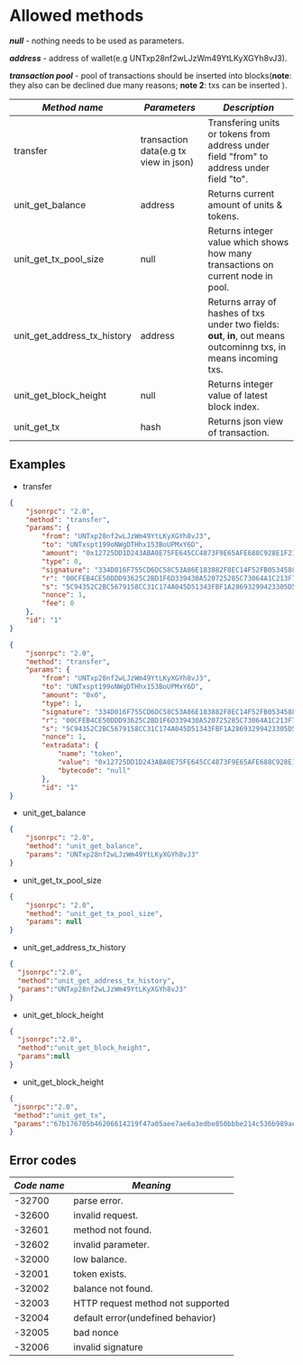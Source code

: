 # Allowed methods

***null*** - nothing needs to be used as parameters.

***address*** - address of wallet(e.g UNTxp28nf2wLJzWm49YtLKyXGYh8vJ3).

***transaction pool*** - pool of transactions should be inserted into blocks(**note**: they also can be declined due many reasons; **note 2**: txs can be inserted ).

| *Method name*               | *Parameters*                          | *Description*                                                |
| --------------------------- | ------------------------------------- | ------------------------------------------------------------ |
| transfer                    | transaction data(e.g tx view in json) | Transfering units or tokens from address under field "from" to address under field "to". |
| unit_get_balance            | address                               | Returns current amount of units & tokens.                    |
| unit_get_tx_pool_size       | null                                  | Returns integer value which shows how many transactions on current node in pool. |
| unit_get_address_tx_history | address                               | Returns array of hashes of txs under two fields: **out**, **in**, out means outcominng txs, in means incoming txs. |
| unit_get_block_height       | null                                  | Returns integer value of latest block index.                 |
| unit_get_tx                 | hash                                  | Returns json view of transaction.                            |

## Examples

* transfer

```json
{
    "jsonrpc": "2.0",
    "method": "transfer",
    "params": {
        "from": "UNTxp28nf2wLJzWm49YtLKyXGYh8vJ3",
        "to": "UNTxspt199oNWgDTHhx153BoUPMxY6D",
        "amount": "0x12725DD1D243ABA0E75FE645CC4873F9E65AFE688C928E1F21",
        "type": 0,
        "signature": "334D016F755CD6DC58C53A86E183882F8EC14F52FB05345887C8A5EDD42C87B7",
        "r": "00CFEB4CE50DDD93625C2BD1F6D339430A520725285C73064A1C213F7EE70737A5",
        "s": "5C94352C2BC5679158CC31C174A045D51343FBF1A28693299423305D5834A52B",
      	"nonce": 1,
      	"fee": 0
    },
    "id": "1"
}
```

```json
{
    "jsonrpc": "2.0",
    "method": "transfer",
    "params": {
        "from": "UNTxp28nf2wLJzWm49YtLKyXGYh8vJ3",
        "to": "UNTxspt199oNWgDTHhx153BoUPMxY6D",
        "amount": "0x0",
        "type": 1,
        "signature": "334D016F755CD6DC58C53A86E183882F8EC14F52FB05345887C8A5EDD42C87B7",
        "r": "00CFEB4CE50DDD93625C2BD1F6D339430A520725285C73064A1C213F7EE70737A5",
        "s": "5C94352C2BC5679158CC31C174A045D51343FBF1A28693299423305D5834A52B",
      	"nonce": 1,
        "extradata": {
            "name": "token",
            "value": "0x12725DD1D243ABA0E75FE645CC4873F9E65AFE688C928E1F21",
            "bytecode": "null"
        },
        "id": "1"
}
```

* unit_get_balance

```json
{
    "jsonrpc": "2.0",
    "method": "unit_get_balance",
    "params": "UNTxp28nf2wLJzWm49YtLKyXGYh8vJ3"
}
```

* unit_get_tx_pool_size

```json
{
    "jsonrpc": "2.0",
    "method": "unit_get_tx_pool_size",
    "params": null
}
```

* unit_get_address_tx_history

```json
{
  "jsonrpc":"2.0",
  "method":"unit_get_address_tx_history",
  "params":"UNTxp28nf2wLJzWm49YtLKyXGYh8vJ3"
}
```

* unit_get_block_height

```json
{
  "jsonrpc":"2.0",
  "method":"unit_get_block_height",
  "params":null
}
```

* unit_get_block_height

```json
{
 "jsonrpc":"2.0", 
 "method":"unit_get_tx",
 "params":"67b176705b46206614219f47a05aee7ae6a3edbe850bbbe214c536b989aea4d2"
}
```

## Error codes

| ***Code name*** | ***Meaning***                     |
| --------------- | --------------------------------- |
| -32700          | parse error.                      |
| -32600          | invalid request.                  |
| -32601          | method not found.                 |
| -32602          | invalid parameter.                |
| -32000          | low balance.                      |
| -32001          | token exists.                     |
| -32002          | balance not found.                |
| -32003          | HTTP request method not supported |
| -32004          | default error(undefined behavior) |
| -32005          | bad nonce                         |
| -32006          | invalid signature                 |

